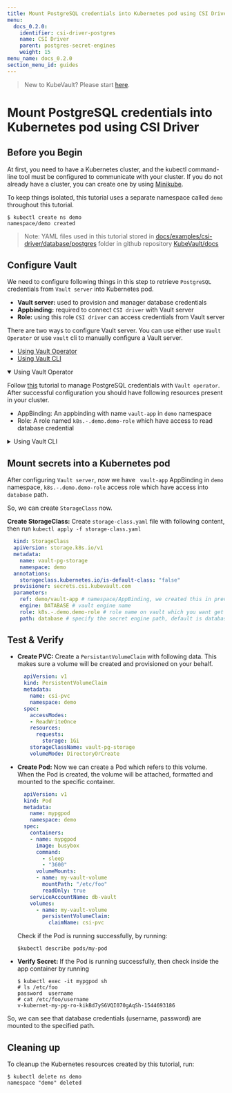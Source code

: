 ```yaml
---
title: Mount PostgreSQL credentials into Kubernetes pod using CSI Driver
menu:
  docs_0.2.0:
    identifier: csi-driver-postgres
    name: CSI Driver
    parent: postgres-secret-engines
    weight: 15
menu_name: docs_0.2.0
section_menu_id: guides
---
```


> New to KubeVault? Please start [here](/docs/concepts/README.md).

# Mount PostgreSQL credentials into Kubernetes pod using CSI Driver

## Before you Begin

At first, you need to have a Kubernetes cluster, and the kubectl command-line tool must be configured to communicate with your cluster. If you do not already have a cluster, you can create one by using [Minikube](https://github.com/kubernetes/minikube).

To keep things isolated, this tutorial uses a separate namespace called `demo` throughout this tutorial.

```console
$ kubectl create ns demo
namespace/demo created
```

>Note: YAML files used in this tutorial stored in [docs/examples/csi-driver/database/postgres](https://github.com/kubevault/docs/tree/master/docs/examples/csi-driver/database/postgres) folder in github repository [KubeVault/docs](https://github.com/kubevault/docs)

## Configure Vault

We need to configure following things in this step to retrieve `PostgreSQL` credentials from `Vault server` into Kubernetes pod.

- **Vault server:** used to provision and manager database credentials
- **Appbinding:** required to connect `CSI driver` with Vault server
- **Role:** using this role `CSI driver` can access credentials from Vault server

There are two ways to configure Vault server. You can use either use `Vault Operator` or use `vault` cli to manually configure a Vault server.

<ul class="nav nav-tabs" id="conceptsTab" role="tablist">
  <li class="nav-item">
    <a class="nav-link active" id="operator-tab" data-toggle="tab" href="#operator" role="tab" aria-controls="operator" aria-selected="true">Using Vault Operator</a>
  </li>
  <li class="nav-item">
    <a class="nav-link" id="csi-driver-tab" data-toggle="tab" href="#csi-driver" role="tab" aria-controls="csi-driver" aria-selected="false">Using Vault CLI</a>
  </li>
</ul>
<div class="tab-content" id="conceptsTabContent">
  <details open class="tab-pane fade show active" id="operator" role="tabpanel" aria-labelledby="operator-tab">

<summary>Using Vault Operator</summary>

Follow [this](/docs/guides/secret-engines/postgres/overview.md) tutorial to manage PostgreSQL credentials with `Vault operator`. After successful configuration you should have following resources present in your cluster.

- AppBinding: An appbinding with name `vault-app` in `demo` namespace
- Role: A role named `k8s.-.demo.demo-role` which have access to read database credential

</details>
<details class="tab-pane fade" id="csi-driver" role="tabpanel" aria-labelledby="csi-driver-tab">

<summary>Using Vault CLI</summary>

You can use Vault cli to manually configure an existing Vault server. The Vault server may be running inside a Kubernetes cluster or running outside a Kubernetes cluster. If you don't have a Vault server, you can deploy one by running the following command:

    ```console
    $ kubectl apply -f https://raw.githubusercontent.com/kubevault/docs/master/docs/examples/csi-driver/vault-install.yaml
    service/vault created
    statefulset.apps/vault created
    ```

To use secret from `database` engine, you have to do following things.

1. **Enable `database` Engine:** To enable `database` secret engine run the following command.

    ```console
    $ vault secrets enable database
    Success! Enabled the database secrets engine at: database/
    ```

2. **Create Engine Policy:**  To read database credentials from engine, we need to create a policy with `read` capability. Create a `policy.hcl` file and write the following content:

    ```yaml
      # capability of get secret
      path "database/creds/*" {
          capabilities = ["read"]
      }
    ```

    Write this policy into vault naming `test-policy` with following command:

    ```console
      $ vault policy write test-policy policy.hcl
      Success! Uploaded policy: test-policy
    ```

3. **Write Secret on Vault:** Configure Vault with the proper plugin and connection information by running:

    ```console
    $ vault write database/config/my-postgresql-database \
        plugin_name=postgresql-database-plugin \
        allowed_roles="k8s.-.demo.demo-role" \
        connection_url="postgresql://{{username}}:{{password}}@159.203.114.170:30595/postgresdb?sslmode=disable" \
        username="postgresadmin" \
        password="admin123"
    ```

4. **Write a DATABASE role:** We need to configure a role that maps a name in Vault to an SQL statement to execute to create the database credential:

   ```console
   $ vault write database/roles/k8s.-.demo.demo-role \
        db_name=my-postgresql-database \
        creation_statements="CREATE ROLE \"{{name}}\" WITH LOGIN PASSWORD '{{password}}' VALID UNTIL '{{expiration}}'; \
        GRANT SELECT ON ALL TABLES IN SCHEMA public TO \"{{name}}\";" \
        default_ttl="1h" \
        max_ttl="24h"
    Success! Data written to: database/roles/k8s.-.demo.demo-role
   ```

  Here, `k8s.-.demo.demo-role` will be treated as secret name on storage class.

## Configure Cluster

1. **Create Service Account:** Create `service.yaml` file with following content:

     ```yaml
        apiVersion: rbac.authorization.k8s.io/v1beta1
        kind: ClusterRoleBinding
        metadata:
          name: role-dbcreds-binding
          namespace: demo
        roleRef:
          apiGroup: rbac.authorization.k8s.io
          kind: ClusterRole
          name: system:auth-delegator
        subjects:
        - kind: ServiceAccount
          name: db-vault
          namespace: demo
        ---
        apiVersion: v1
        kind: ServiceAccount
        metadata:
          name: db-vault
          namespace: demo
     ```

    After that, run `kubectl apply -f service.yaml` to create a service account.

2. **Enable Kubernetes Auth:**  To enable Kubernetes auth back-end, we need to extract the token reviewer JWT, Kubernetes CA certificate and Kubernetes host information.

    ```console
    export VAULT_SA_NAME=$(kubectl get sa db-vault -n demo -o jsonpath="{.secrets[*]['name']}")

    export SA_JWT_TOKEN=$(kubectl get secret $VAULT_SA_NAME -n demo -o jsonpath="{.data.token}" | base64 --decode; echo)

    export SA_CA_CRT=$(kubectl get secret $VAULT_SA_NAME -n demo -o jsonpath="{.data['ca\.crt']}" | base64 --decode; echo)

    export K8S_HOST=<host-ip>
    export K8s_PORT=6443
    ```

    Now, we can enable the Kubernetes authentication back-end and create a Vault named role that is attached to this service account. Run:

    ```console
    $ vault auth enable kubernetes
    Success! Enabled Kubernetes auth method at: kubernetes/

    $ vault write auth/kubernetes/config \
        token_reviewer_jwt="$SA_JWT_TOKEN" \
        kubernetes_host="https://$K8S_HOST:$K8s_PORT" \
        kubernetes_ca_cert="$SA_CA_CRT"
    Success! Data written to: auth/kubernetes/config

    $ vault write auth/kubernetes/role/db-cred-role \
        bound_service_account_names=db-vault \
        bound_service_account_namespaces=demo \
        policies=test-policy \
        ttl=24h
    Success! Data written to: auth/kubernetes/role/db-cred-role
    ```

    Here, `db-cred-role` is the name of the role.

3. **Create AppBinding:** To connect CSI driver with Vault, we need to create an `AppBinding`. First we need to make sure, if `AppBinding` CRD is installed in your cluster by running:

    ```console
    $ kubectl get crd -l app=catalog
    NAME                                          CREATED AT
    appbindings.appcatalog.appscode.com           2018-12-12T06:09:34Z
    ```

   If you don't see that CRD, you can register it via the following command:

    ```console
    kubectl apply -f https://raw.githubusercontent.com/kmodules/custom-resources/master/api/crds/appbinding.yaml

    ```

    If AppBinding CRD is installed, Create AppBinding with the following data:

    ```yaml
    apiVersion: appcatalog.appscode.com/v1alpha1
    kind: AppBinding
    metadata:
      name: vault-app
      namespace: demo
    spec:
    clientConfig:
      url: http://165.227.190.238:30001 # Replace this with Vault URL
    parameters:
      apiVersion: "kubevault.com/v1alpha1"
      kind: "VaultServerConfiguration"
      usePodServiceAccountForCSIDriver: true
      authPath: "kubernetes"
      policyControllerRole: db-cred-role # we created this in previous step
    ```

  </details>
</div>

## Mount secrets into a Kubernetes pod

After configuring `Vault server`, now we have ` vault-app` AppBinding in `demo` namespace, `k8s.-.demo.demo-role` access role which have access into `database` path.

So, we can create `StorageClass` now.

**Create StorageClass:** Create `storage-class.yaml` file with following content, then run `kubectl apply -f storage-class.yaml`

  ```yaml
    kind: StorageClass
    apiVersion: storage.k8s.io/v1
    metadata:
      name: vault-pg-storage
      namespace: demo
    annotations:
      storageclass.kubernetes.io/is-default-class: "false"
    provisioner: secrets.csi.kubevault.com
    parameters:
      ref: demo/vault-app # namespace/AppBinding, we created this in previous step
      engine: DATABASE # vault engine name
      role: k8s.-.demo.demo-role # role name on vault which you want get access
      path: database # specify the secret engine path, default is database
  ```

## Test & Verify

- **Create PVC:** Create a `PersistantVolumeClaim` with following data. This makes sure a volume will be created and provisioned on your behalf.

    ```yaml
      apiVersion: v1
      kind: PersistentVolumeClaim
      metadata:
        name: csi-pvc
        namespace: demo
      spec:
        accessModes:
        - ReadWriteOnce
        resources:
          requests:
            storage: 1Gi
        storageClassName: vault-pg-storage
        volumeMode: DirectoryOrCreate
    ```

- **Create Pod:** Now we can create a Pod which refers to this volume. When the Pod is created, the volume will be attached, formatted and mounted to the specific container.

    ```yaml
      apiVersion: v1
      kind: Pod
      metadata:
        name: mypgpod
        namespace: demo
      spec:
        containers:
        - name: mypgpod
          image: busybox
          command:
            - sleep
            - "3600"
          volumeMounts:
          - name: my-vault-volume
            mountPath: "/etc/foo"
            readOnly: true
        serviceAccountName: db-vault
        volumes:
          - name: my-vault-volume
            persistentVolumeClaim:
              claimName: csi-pvc
    ```

    Check if the Pod is running successfully, by running:

    ```console
    $kubectl describe pods/my-pod
    ```

- **Verify Secret:** If the Pod is running successfully, then check inside the app container by running

    ```console
    $ kubectl exec -it mypgpod sh
    # ls /etc/foo
    password  username
    # cat /etc/foo/username
    v-kubernet-my-pg-ro-kikBd7yS6VQI070gAqSh-1544693186
    ```

 So, we can see that database credentials (username, password) are mounted to the specified path.

## Cleaning up

To cleanup the Kubernetes resources created by this tutorial, run:

```console
$ kubectl delete ns demo
namespace "demo" deleted
```